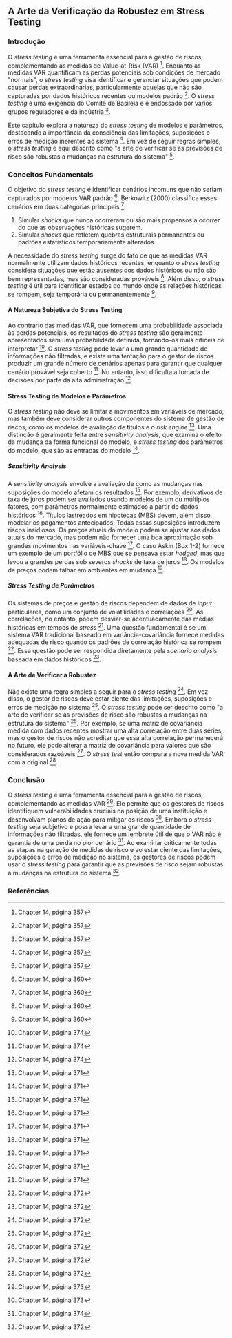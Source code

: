 ## A Arte da Verificação da Robustez em Stress Testing

### Introdução
O *stress testing* é uma ferramenta essencial para a gestão de riscos, complementando as medidas de Value-at-Risk (VAR) [^1]. Enquanto as medidas VAR quantificam as perdas potenciais sob condições de mercado "normais", o *stress testing* visa identificar e gerenciar situações que podem causar perdas extraordinárias, particularmente aquelas que não são capturadas por dados históricos recentes ou modelos padrão [^1]. O *stress testing* é uma exigência do Comitê de Basileia e é endossado por vários grupos reguladores e da indústria [^1].

Este capítulo explora a natureza do *stress testing* de modelos e parâmetros, destacando a importância da consciência das limitações, suposições e erros de medição inerentes ao sistema [^1]. Em vez de seguir regras simples, o *stress testing* é aqui descrito como "a arte de verificar se as previsões de risco são robustas a mudanças na estrutura do sistema" [^1].

### Conceitos Fundamentais

O objetivo do *stress testing* é identificar cenários incomuns que não seriam capturados por modelos VAR padrão [^4]. Berkowitz (2000) classifica esses cenários em duas categorias principais [^4]:
1.  Simular *shocks* que nunca ocorreram ou são mais propensos a ocorrer do que as observações históricas sugerem.
2.  Simular *shocks* que refletem quebras estruturais permanentes ou padrões estatísticos temporariamente alterados.

A necessidade do *stress testing* surge do fato de que as medidas VAR normalmente utilizam dados históricos recentes, enquanto o *stress testing* considera situações que estão ausentes dos dados históricos ou não são bem representadas, mas são consideradas prováveis [^4]. Além disso, o *stress testing* é útil para identificar estados do mundo onde as relações históricas se rompem, seja temporária ou permanentemente [^4].

#### A Natureza Subjetiva do Stress Testing
Ao contrário das medidas VAR, que fornecem uma probabilidade associada às perdas potenciais, os resultados do *stress testing* são geralmente apresentados sem uma probabilidade definida, tornando-os mais difíceis de interpretar [^18]. O *stress testing* pode levar a uma grande quantidade de informações não filtradas, e existe uma tentação para o gestor de riscos produzir um grande número de cenários apenas para garantir que qualquer cenário provável seja coberto [^18]. No entanto, isso dificulta a tomada de decisões por parte da alta administração [^18].

#### Stress Testing de Modelos e Parâmetros
O *stress testing* não deve se limitar a movimentos em variáveis de mercado, mas também deve considerar outros componentes do sistema de gestão de riscos, como os modelos de avaliação de títulos e o *risk engine* [^15]. Uma distinção é geralmente feita entre *sensitivity analysis*, que examina o efeito da mudança da forma funcional do modelo, e *stress testing* dos parâmetros do modelo, que são as entradas do modelo [^15].

##### Sensitivity Analysis
A *sensitivity analysis* envolve a avaliação de como as mudanças nas suposições do modelo afetam os resultados [^15]. Por exemplo, derivativos de taxa de juros podem ser avaliados usando modelos de um ou múltiplos fatores, com parâmetros normalmente estimados a partir de dados históricos [^15]. Títulos lastreados em hipotecas (MBS) devem, além disso, modelar os pagamentos antecipados. Todas essas suposições introduzem riscos insidiosos. Os preços atuais do modelo podem se ajustar aos dados atuais do mercado, mas podem não fornecer uma boa aproximação sob grandes movimentos nas variáveis-chave [^15]. O caso Askin (Box 1-2) fornece um exemplo de um portfólio de MBS que se pensava estar *hedged*, mas que levou a grandes perdas sob severos *shocks* de taxa de juros [^15]. Os modelos de preços podem falhar em ambientes em mudança [^15].

##### Stress Testing de Parâmetros
Os sistemas de preços e gestão de riscos dependem de dados de *input* particulares, como um conjunto de volatilidades e correlações [^15]. As correlações, no entanto, podem desviar-se acentuadamente das médias históricas em tempos de *stress* [^15]. Uma questão fundamental é se um sistema VAR tradicional baseado em variância-covariância fornece medidas adequadas de risco quando os padrões de correlação histórica se rompem [^16]. Essa questão pode ser respondida diretamente pela *scenario analysis* baseada em dados históricos [^16].

#### A Arte de Verificar a Robustez
Não existe uma regra simples a seguir para o *stress testing* [^16]. Em vez disso, o gestor de riscos deve estar ciente das limitações, suposições e erros de medição no sistema [^16]. O *stress testing* pode ser descrito como "a arte de verificar se as previsões de risco são robustas a mudanças na estrutura do sistema" [^16]. Por exemplo, se uma matriz de covariância medida com dados recentes mostrar uma alta correlação entre duas séries, mas o gestor de riscos não acreditar que essa alta correlação permanecerá no futuro, ele pode alterar a matriz de covariância para valores que são considerados razoáveis [^16]. O *stress test* então compara a nova medida VAR com a original [^16].

### Conclusão
O *stress testing* é uma ferramenta essencial para a gestão de riscos, complementando as medidas VAR [^17]. Ele permite que os gestores de riscos identifiquem vulnerabilidades cruciais na posição de uma instituição e desenvolvam planos de ação para mitigar os riscos [^17]. Embora o *stress testing* seja subjetivo e possa levar a uma grande quantidade de informações não filtradas, ele fornece um lembrete útil de que o VAR não é garantia de uma perda no pior cenário [^18]. Ao examinar criticamente todas as etapas na geração de medidas de risco e ao estar ciente das limitações, suposições e erros de medição no sistema, os gestores de riscos podem usar o *stress testing* para garantir que as previsões de risco sejam robustas a mudanças na estrutura do sistema [^16].

### Referências
[^1]: Chapter 14, página 357
[^4]: Chapter 14, página 360
[^15]: Chapter 14, página 371
[^16]: Chapter 14, página 372
[^17]: Chapter 14, página 373
[^18]: Chapter 14, página 374
<!-- END -->
